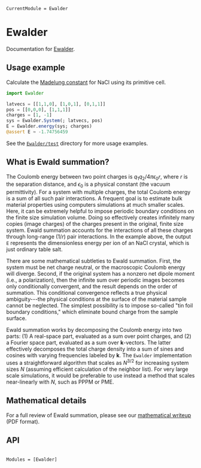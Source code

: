 ```@meta
CurrentModule = Ewalder
```

# Ewalder

Documentation for [Ewalder](https://github.com/SunnySuite/Ewalder.jl).

## Usage example

Calculate the [Madelung
constant](https://en.wikipedia.org/wiki/Madelung_constant) for NaCl using its
primitive cell.

```julia
import Ewalder

latvecs = [[1,1,0], [1,0,1], [0,1,1]]
pos = [[0,0,0], [1,1,1]]
charges = [1, -1]
sys = Ewalder.System(; latvecs, pos)
E = Ewalder.energy(sys; charges)
@assert E ≈ -1.74756459
```

See the [`Ewalder/test`](https://github.com/SunnySuite/Ewalder.jl/tree/main/test) directory for more usage examples.

## What is Ewald summation?

The Coulomb energy between two point charges is $q_1 q_2 / 4\pi\epsilon_0 r$,
where $r$ is the separation distance, and $\epsilon_0$ is a physical constant
(the vacuum permittivity). For a system with multiple charges, the total Coulomb
energy is a sum of all such pair interactions. A frequent goal is to estimate
bulk material properties using computers simulations at much smaller scales.
Here, it can be extremely helpful to impose periodic boundary conditions on the
finite size simulation volume. Doing so effectively creates infinitely many
copies (image charges) of the charges present in the original, finite size
system. Ewald summation accounts for the interactions of all these charges
through long-range ($1/r$) pair interactions. In the example above, the output
`E` represents the dimensionless energy per ion of an NaCl crystal, which is
just ordinary table salt.

There are some mathematical subtleties to Ewald summation. First, the system
must be net charge neutral, or the macroscopic Coulomb energy will diverge.
Second, if the original system has a nonzero net dipole moment (i.e., a
polarization), then the infinite sum over periodic images becomes only
conditionally convergent, and the result depends on the order of summation. This
conditional convergence reflects a true physical ambiguity---the physical
conditions at the surface of the material sample cannot be neglected. The
simplest possibility is to impose so-called "tin foil boundary conditions,"
which eliminate bound charge from the sample surface.

Ewald summation works by decomposing the Coulomb energy into two parts: (1) A
real-space part, evaluated as a sum over point charges, and (2) a Fourier space
part, evaluated as a sum over $\mathbf k$-vectors. The latter effectively
decomposes the total charge density into a sum of sines and cosines with varying
frequencies labeled by $\mathbf k$. The `Ewalder` implementation uses a
straightforward algorithm that scales as $N^{3/2}$ for increasing system sizes
$N$ (assuming efficient calculation of the neighbor list). For very large scale
simulations, it would be preferable to use instead a method that scales
near-linearly with $N$, such as PPPM or PME.

## Mathematical details

For a full review of Ewald summation, please see our [mathematical writeup
](https://raw.githubusercontent.com/SunnySuite/Ewalder.jl/docs/math/ewald_review.pdf)
(PDF format).

## API

```@index
```

```@autodocs
Modules = [Ewalder]
```
